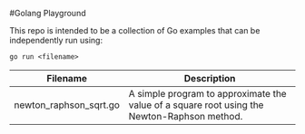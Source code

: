 #Golang Playground

This repo is intended to be a collection of Go examples that can be independently run using:

	go run <filename>

Filename | Description
--- | ---
newton_raphson_sqrt.go | A simple program to approximate the value of a square root using the Newton-Raphson method.